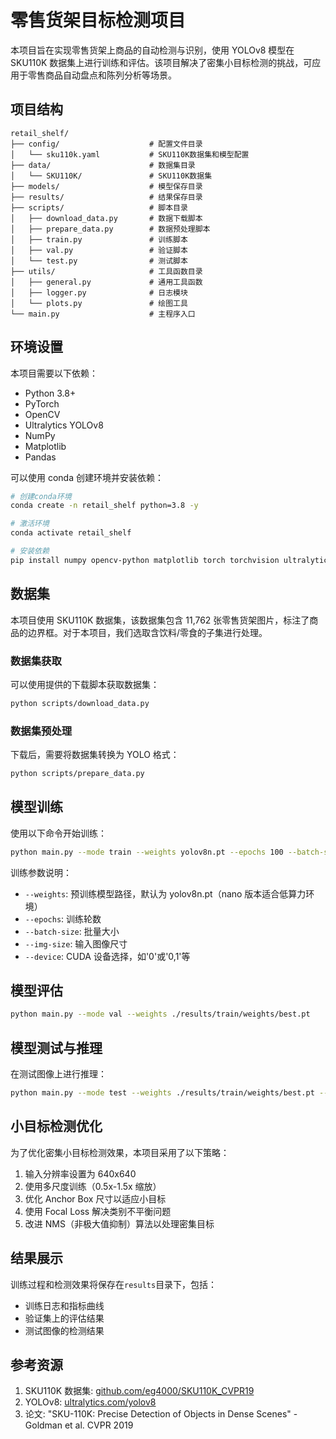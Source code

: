 # 零售货架目标检测项目

本项目旨在实现零售货架上商品的自动检测与识别，使用 YOLOv8 模型在 SKU110K 数据集上进行训练和评估。该项目解决了密集小目标检测的挑战，可应用于零售商品自动盘点和陈列分析等场景。

## 项目结构

```
retail_shelf/
├── config/                    # 配置文件目录
│   └── sku110k.yaml           # SKU110K数据集和模型配置
├── data/                      # 数据集目录
│   └── SKU110K/               # SKU110K数据集
├── models/                    # 模型保存目录
├── results/                   # 结果保存目录
├── scripts/                   # 脚本目录
│   ├── download_data.py       # 数据下载脚本
│   ├── prepare_data.py        # 数据预处理脚本
│   ├── train.py               # 训练脚本
│   ├── val.py                 # 验证脚本
│   └── test.py                # 测试脚本
├── utils/                     # 工具函数目录
│   ├── general.py             # 通用工具函数
│   ├── logger.py              # 日志模块
│   └── plots.py               # 绘图工具
└── main.py                    # 主程序入口
```

## 环境设置

本项目需要以下依赖：

- Python 3.8+
- PyTorch
- OpenCV
- Ultralytics YOLOv8
- NumPy
- Matplotlib
- Pandas

可以使用 conda 创建环境并安装依赖：

```bash
# 创建conda环境
conda create -n retail_shelf python=3.8 -y

# 激活环境
conda activate retail_shelf

# 安装依赖
pip install numpy opencv-python matplotlib torch torchvision ultralytics
```

## 数据集

本项目使用 SKU110K 数据集，该数据集包含 11,762 张零售货架图片，标注了商品的边界框。对于本项目，我们选取含饮料/零食的子集进行处理。

### 数据集获取

可以使用提供的下载脚本获取数据集：

```bash
python scripts/download_data.py
```

### 数据集预处理

下载后，需要将数据集转换为 YOLO 格式：

```bash
python scripts/prepare_data.py
```

## 模型训练

使用以下命令开始训练：

```bash
python main.py --mode train --weights yolov8n.pt --epochs 100 --batch-size 16 --img-size 640
```

训练参数说明：

- `--weights`: 预训练模型路径，默认为 yolov8n.pt（nano 版本适合低算力环境）
- `--epochs`: 训练轮数
- `--batch-size`: 批量大小
- `--img-size`: 输入图像尺寸
- `--device`: CUDA 设备选择，如'0'或'0,1'等

## 模型评估

```bash
python main.py --mode val --weights ./results/train/weights/best.pt
```

## 模型测试与推理

在测试图像上进行推理：

```bash
python main.py --mode test --weights ./results/train/weights/best.pt --source ./data/test_images
```

## 小目标检测优化

为了优化密集小目标检测效果，本项目采用了以下策略：

1. 输入分辨率设置为 640x640
2. 使用多尺度训练（0.5x-1.5x 缩放）
3. 优化 Anchor Box 尺寸以适应小目标
4. 使用 Focal Loss 解决类别不平衡问题
5. 改进 NMS（非极大值抑制）算法以处理密集目标

## 结果展示

训练过程和检测效果将保存在`results`目录下，包括：

- 训练日志和指标曲线
- 验证集上的评估结果
- 测试图像的检测结果

## 参考资源

1. SKU110K 数据集: [github.com/eg4000/SKU110K_CVPR19](https://github.com/eg4000/SKU110K_CVPR19)
2. YOLOv8: [ultralytics.com/yolov8](https://docs.ultralytics.com/)
3. 论文: "SKU-110K: Precise Detection of Objects in Dense Scenes" - Goldman et al. CVPR 2019
